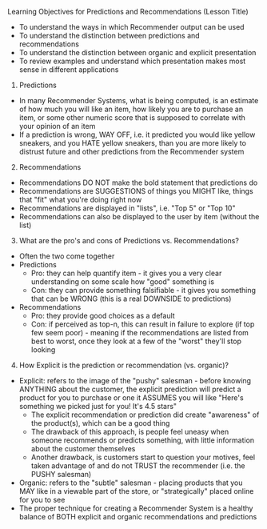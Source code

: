 <!--What is the Output of a Recommender System?--> 

Learning Objectives for Predictions and Recommendations (Lesson Title)
  - To understand the ways in which Recommender output can be used 
  - To understand the distinction between predictions and recommendations 
  - To understand the distinction between organic and explicit presentation 
  - To review examples and understand which presentation makes most sense in different applications 
  
1. Predictions
  - In many Recommender Systems, what is being computed, is an estimate of how much you will like an item, how likely you are to purchase an item, or some other numeric score that is supposed to correlate with your opinion of an item
  - If a prediction is wrong, WAY OFF, i.e. it predicted you would like yellow sneakers, and you HATE yellow sneakers, than you are more likely to distrust future and other predictions from the Recommender system 
  
2. Recommendations
  - Recommendations DO NOT make the bold statement that predictions do
  - Recommendations are SUGGESTIONS of things you MIGHT like, things that "fit" what you're doing right now
  - Recommendations are displayed in "lists", i.e. "Top 5" or "Top 10" 
  - Recommendations can also be displayed to the user by item (without the list)
  
3. What are the pro's and cons of Predictions vs. Recommendations?
  - Often the two come together
  - Predictions
    - Pro: they can help quantify item - it gives you a very clear understanding on some scale how "good" something is
    - Con: they can provide something falsifiable - it gives you something that can be WRONG (this is a real DOWNSIDE to predictions)
  - Recommendations
    - Pro: they provide good choices as a default 
    - Con: if perceived as top-n, this can result in failure to explore (if top few seem poor) - meaning if the recommendations are listed from best to worst, once they look at a few of the "worst" they'll stop looking 
    
4. How Explicit is the prediction or recommendation (vs. organic)?
  - Explicit: refers to the image of the "pushy" salesman - before knowing ANYTHING about the customer, the explicit prediction will predict a product for you to purchase or one it ASSUMES you will like "Here's something we picked just for you! It's 4.5 stars"
    - The explicit recommendation or prediction did create "awareness" of the product(s), which can be a good thing
    - The drawback of this approach, is people feel uneasy when someone recommends or predicts something, with little information about the customer themselves 
    - Another drawback, is customers start to question your motives, feel taken advantage of and do not TRUST the recommender (i.e. the PUSHY salesman)
  - Organic: refers to the "subtle" salesman - placing products that you MAY like in a viewable part of the store, or  "strategically" placed online for you to see 
  - The proper technique for creating a Recommender System is a healthy balance of BOTH explicit and organic recommendations and predictions 
  
  
